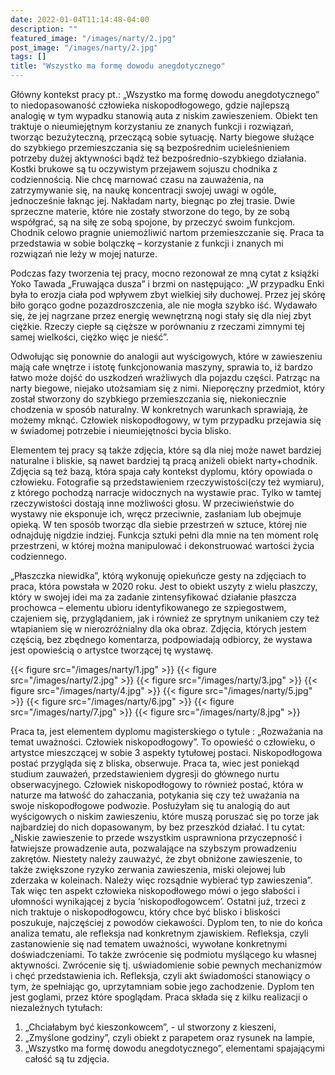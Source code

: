 ```yaml
---
date: 2022-01-04T11:14:48-04:00
description: ""
featured_image: "/images/narty/2.jpg"
post_image: "/images/narty/2.jpg"
tags: []
title: "Wszystko ma formę dowodu anegdotycznego"
---
```


Główny kontekst pracy pt.: „Wszystko ma formę dowodu anegdotycznego” to niedopasowaność człowieka niskopodłogowego, gdzie najlepszą analogię w tym wypadku stanowią auta z niskim zawieszeniem. Obiekt ten traktuje o nieumiejętnym korzystaniu ze znanych funkcji i rozwiązań, tworząc bezużyteczną, przeczącą sobie sytuację. Narty biegowe służące do szybkiego przemieszczania się są bezpośrednim ucieleśnieniem potrzeby dużej aktywności bądź też bezpośrednio-szybkiego działania. Kostki brukowe są tu oczywistym przejawem sojuszu chodnika z codziennością. Nie chcę marnować czasu na zauważenia, na zatrzymywanie się, na naukę koncentracji swojej uwagi w ogóle, jednocześnie łaknąc jej. Nakładam narty, biegnąc po złej trasie.
Dwie sprzeczne materie, które nie zostały stworzone do tego, by ze sobą współgrać, są na siłę ze sobą spojone, by przeczyć swoim funkcjom.
Chodnik celowo pragnie uniemożliwić nartom przemieszczanie się. Praca ta przedstawia w sobie bolączkę – korzystanie z funkcji i znanych mi rozwiązań nie leży w mojej naturze. 

Podczas fazy tworzenia tej pracy, mocno rezonował ze mną cytat z książki Yoko Tawada „Fruwająca dusza” i brzmi on następująco:
„W przypadku Enki była to erozja ciała pod wpływem zbyt wielkiej siły duchowej. Przez jej skórę biło gorąco godne pozazdroszczenia, ale nie mogła szybko iść. Wydawało się, że jej nagrzane przez energię wewnętrzną nogi stały się dla niej zbyt ciężkie. Rzeczy ciepłe są cięższe w porównaniu z rzeczami zimnymi tej samej wielkości, ciężko więc je nieść”.

Odwołując się ponownie do analogii aut wyścigowych, które w zawieszeniu mają całe wnętrze i istotę funkcjonowania maszyny, sprawia to, iż bardzo łatwo może dojść do uszkodzeń wrażliwych dla pojazdu części. Patrząc na narty biegowe, niejako utożsamiam się z nimi. Nieporęczny przedmiot, który został stworzony do szybkiego przemieszczania się, niekoniecznie chodzenia w sposób naturalny. W konkretnych warunkach sprawiają, że możemy mknąć. Człowiek niskopodłogowy, w tym przypadku przejawia się w świadomej potrzebie i nieumiejętności bycia blisko.

Elementem tej pracy są także zdjęcia, które są dla niej może nawet bardziej naturalne i bliskie, są nawet bardziej tą pracą aniżeli obiekt narty+chodnik. Zdjęcia są też bazą, która spaja cały kontekst dyplomu, który opowiada o człowieku. Fotografie są przedstawieniem rzeczywistości(czy też wymiaru), z którego pochodzą narracje widocznych na wystawie prac. Tylko w tamtej rzeczywistości dostają inne możliwości głosu. W przeciwieństwie do wystawy nie eksponuje ich, wręcz przeciwnie, zasłaniam lub obejmuje opieką. W ten sposób tworząc dla siebie przestrzeń w sztuce, której nie odnajduję nigdzie indziej. Funkcja sztuki pełni dla mnie na ten moment rolę przestrzeni, w której można manipulować i dekonstruować wartości życia codziennego.

„Płaszczka niewidka”, którą wykonuję opiekuńcze gesty na zdjęciach to praca, która powstała w 2020 roku. Jest to obiekt uszyty z wielu płaszczy, który w swojej idei ma za zadanie zintensyfikować działanie płaszcza prochowca – elementu ubioru identyfikowanego ze szpiegostwem, czajeniem się, przyglądaniem, jak i również ze sprytnym unikaniem czy też wtapianiem się w nierozróżnialny dla oka obraz.
Zdjęcia, których jestem częścią, bez zbędnego komentarza, podpowiadają odbiorcy, że wystawa jest opowieścią o artystce tworzącej tę wystawę.


{{< figure src="/images/narty/1.jpg" >}}
{{< figure src="/images/narty/2.jpg" >}}
{{< figure src="/images/narty/3.jpg" >}}
{{< figure src="/images/narty/4.jpg" >}}
{{< figure src="/images/narty/5.jpg" >}}
{{< figure src="/images/narty/6.jpg" >}}
{{< figure src="/images/narty/7.jpg" >}}
{{< figure src="/images/narty/8.jpg" >}}

Praca ta, jest elementem dyplomu magisterskiego o tytule : „Rozważania na temat uważności. Człowiek niskopodłogowy”. To opowieść o człowieku, o artystce mieszczącej w sobie 3 aspekty tytułowej postaci. Niskopodłogowa postać przygląda się z bliska, obserwuje. Praca ta, wiec jest poniekąd studium zauważeń, przedstawieniem dygresji do głównego nurtu obserwacyjnego. Człowiek niskopodłogowy to również postać, która w naturze ma łatwość do zahaczania, potykania się czy też uważania na swoje niskopodłogowe podwozie. Posłużyłam się tu analogią do aut wyścigowych o niskim zawieszeniu, które muszą poruszać się po torze jak najbardziej do nich dopasowanym, by bez przeszkód działać. I tu cytat: „Niskie zawieszenie to przede wszystkim usprawniona przyczepność i łatwiejsze prowadzenie auta, pozwalające na szybszym prowadzeniu zakrętów. Niestety należy zauważyć, że zbyt obniżone zawieszenie, to także zwiększone ryzyko zerwania zawieszenia, miski olejowej lub zderzaka w koleinach. Należy więc rozsądnie wybierać typ zawieszenia”. Tak więc ten aspekt człowieka niskopodłowego mówi o jego słabości i ułomności wynikającej z bycia ‘niskopodłogowcem’. Ostatni już, trzeci z nich traktuje o niskopodłogowcu, który chce być blisko i bliskości poszukuje, najczęściej z powodów ciekawości.
Dyplom ten, to nie do końca analiza tematu, ale refleksja nad konkretnym zjawiskiem. Refleksja, czyli zastanowienie się nad tematem uważności, wywołane konkretnymi doświadczeniami. To także zwrócenie się podmiotu myślącego ku własnej aktywności. Zwrócenie się tj. uświadomienie sobie pewnych mechanizmów i chęć przedstawienia ich. Refleksja, czyli akt świadomości stanowiący o tym, że spełniając go, uprzytamniam sobie jego zachodzenie. Dyplom ten jest goglami, przez które spoglądam.
Praca składa się z kilku realizacji o niezależnych tytułach:
1. „Chciałabym być kieszonkowcem”, - ul stworzony z kieszeni,
2. „Zmyślone godziny”, czyli obiekt z parapetem oraz rysunek na lampie, 
3. „Wszystko ma formę dowodu anegdotycznego”, elementami spajającymi całość są tu zdjęcia. 